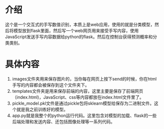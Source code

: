 # 介绍

这个是一个交互式的手写数值识别，本质上是web应用，使用的就是分类模型，然后将模型放到flask里面，然后写一个web网页用来接受手写内容，使用JavaScript发送手写内容数据给python的flask。然后在控制台获得预测概率和分类类别。



# 具体内容

1. images文件夹用来保存图片的，当你每在网页上按下send的时候，你在html手写的内容都会被保存到这个文件夹下。
2. templates文件夹是用来保存前端的内容，这里主要是保存了前端网页（index.html)，JavaScript、css等内容都放在index.html文件里了。
3. pickle_model.pkl文件是通过pickle包将sklearn模型给保存为二进制文件。这个就是我之前训练好的模型。
4. app.py就是我整个的python运行代码。这里包含对模型的加载、flask的一些后端处理和发送内容、还包括图像处理等一系列代码。
